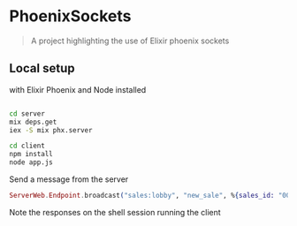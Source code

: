 # PhoenixSockets

> A project highlighting the use of Elixir phoenix sockets

## Local setup

with Elixir Phoenix and Node installed

```bash

cd server
mix deps.get
iex -S mix phx.server
```


```bash
cd client
npm install
node app.js
```
Send a message from the server

```elixir
ServerWeb.Endpoint.broadcast("sales:lobby", "new_sale", %{sales_id: "001"})
```

Note the responses on the shell session running the client